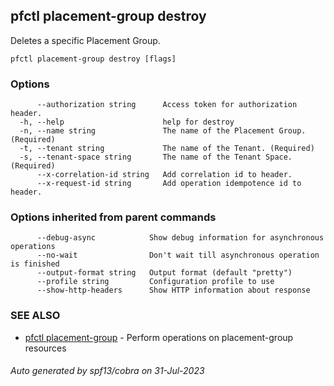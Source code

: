 ## pfctl placement-group destroy

Deletes a specific Placement Group.

```
pfctl placement-group destroy [flags]
```

### Options

```
      --authorization string      Access token for authorization header.
  -h, --help                      help for destroy
  -n, --name string               The name of the Placement Group. (Required)
  -t, --tenant string             The name of the Tenant. (Required)
  -s, --tenant-space string       The name of the Tenant Space. (Required)
      --x-correlation-id string   Add correlation id to header.
      --x-request-id string       Add operation idempotence id to header.
```

### Options inherited from parent commands

```
      --debug-async            Show debug information for asynchronous operations
      --no-wait                Don't wait till asynchronous operation is finished
      --output-format string   Output format (default "pretty")
      --profile string         Configuration profile to use
      --show-http-headers      Show HTTP information about response
```

### SEE ALSO

* [pfctl placement-group](pfctl_placement-group.md)	 - Perform operations on placement-group resources

###### Auto generated by spf13/cobra on 31-Jul-2023
